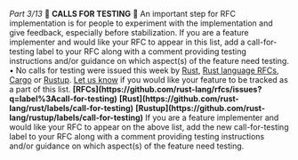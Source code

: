 *Part 3/13*
📰 **CALLS FOR TESTING** 📰
An important step for RFC implementation is for people to experiment with the implementation and give feedback, especially before stabilization\.
If you are a feature implementer and would like your RFC to appear in this list, add a call\-for\-testing label to your RFC along with a comment providing testing instructions and/or guidance on which aspect\(s\) of the feature need testing\.
• No calls for testing were issued this week by [Rust](https://github.com/rust-lang/rust/labels/call-for-testing), [Rust language RFCs](https://github.com/rust-lang/rfcs/issues?q=label%3Acall-for-testing), [Cargo](https://github.com/rust-lang/cargo/labels/call-for-testing) or [Rustup](https://github.com/rust-lang/rustup/labels/call-for-testing)\.
[Let us know](https://github.com/rust-lang/this-week-in-rust/issues) if you would like your feature to be tracked as a part of this list\.
**\[RFCs\]\(https://github\.com/rust\-lang/rfcs/issues?q\=label%3Acall\-for\-testing\)**
**\[Rust\]\(https://github\.com/rust\-lang/rust/labels/call\-for\-testing\)**
**\[Rustup\]\(https://github\.com/rust\-lang/rustup/labels/call\-for\-testing\)**
If you are a feature implementer and would like your RFC to appear on the above list, add the new call\-for\-testing label to your RFC along with a comment providing testing instructions and/or guidance on which aspect\(s\) of the feature need testing\.
